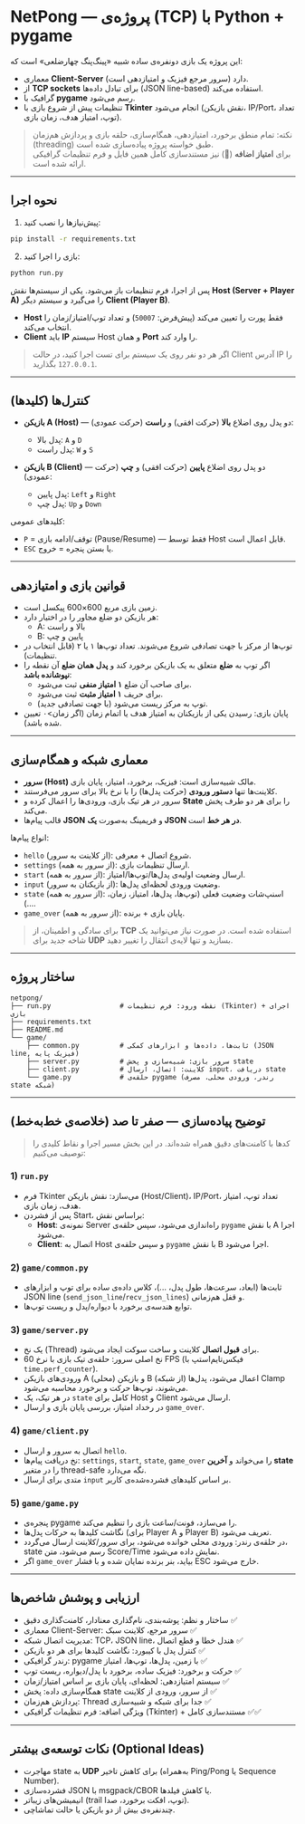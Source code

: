 # NetPong — پروژه‌ی  (TCP) با Python + pygame

این پروژه یک بازی دو‌نفره‌ی ساده شبیه «پینگ‌پنگ چهارضلعی» است که:
- معماری **Client-Server** دارد (سرور مرجع فیزیک و امتیازدهی است).
- از **TCP sockets** برای تبادل داده‌ها (JSON line-based) استفاده می‌کند.
- گرافیک با **pygame** رسم می‌شود.
- تنظیمات پیش از شروع بازی با **Tkinter** انجام می‌شود (نقش بازیکن، IP/Port، تعداد توپ، امتیاز هدف، زمان بازی).

> نکته: تمام منطق برخورد، امتیازدهی، همگام‌سازی، حلقه بازی و پردازش هم‌زمان (threading) طبق خواسته پروژه پیاده‌سازی شده است.  
> برای **امتیاز اضافه** (🌟) نیز مستندسازی کامل همین فایل و فرم تنظیمات گرافیکی ارائه شده است.

---

## نحوه اجرا

1) پیش‌نیازها را نصب کنید:
```bash
pip install -r requirements.txt
```

2) بازی را اجرا کنید:
```bash
python run.py
```
پس از اجرا، فرم تنظیمات باز می‌شود. یکی از سیستم‌ها نقش **Host (Server + Player A)** را می‌گیرد و سیستم دیگر **Client (Player B)**.  
- **Host** فقط پورت را تعیین می‌کند (پیش‌فرض: `50007`) و تعداد توپ/امتیاز/زمان را انتخاب می‌کند.  
- **Client** باید **IP** سیستم Host و همان **Port** را وارد کند.

> اگر هر دو نفر روی یک سیستم برای تست اجرا کنید، در حالت Client آدرس IP را `127.0.0.1` بگذارید.

---

## کنترل‌ها (کلیدها)

- **بازیکن A (Host)** — دو پدل روی اضلاع **بالا** (حرکت افقی) و **راست** (حرکت عمودی):
  - پدل بالا: `A` و `D`
  - پدل راست: `W` و `S`

- **بازیکن B (Client)** — دو پدل روی اضلاع **پایین** (حرکت افقی) و **چپ** (حرکت عمودی):
  - پدل پایین: `Left` و `Right`
  - پدل چپ: `Up` و `Down`

کلیدهای عمومی:
- `P` = توقف/ادامه بازی (Pause/Resume) — فقط توسط Host قابل اعمال است.
- `ESC` یا بستن پنجره = خروج.

---

## قوانین بازی و امتیازدهی

- زمین بازی مربع 600×600 پیکسل است.
- هر بازیکن دو ضلع مجاور را در اختیار دارد:
  - A: بالا و راست
  - B: پایین و چپ
- توپ‌ها از مرکز با جهت تصادفی شروع می‌شوند. تعداد توپ‌ها ۱ یا ۲ (قابل انتخاب در تنظیمات).
- اگر توپ به **ضلع** متعلق به یک بازیکن برخورد کند و **پدل همان ضلع** آن نقطه را **نپوشانده باشد**:
  - برای صاحب آن ضلع **۱ امتیاز منفی** ثبت می‌شود.
  - برای حریف **۱ امتیاز مثبت** ثبت می‌شود.
  - توپ به مرکز ریست می‌شود (با جهت تصادفی جدید).
- پایان بازی: رسیدن یکی از بازیکنان به امتیاز هدف یا اتمام زمان (اگر زمان>۰ تعیین شده باشد).

---

## معماری شبکه و همگام‌سازی

- **سرور (Host)** مالک شبیه‌سازی است: فیزیک، برخورد، امتیاز، پایان بازی.
- کلاینت‌ها تنها **دستور ورودی** (حرکت پدل‌ها) را با نرخ بالا برای سرور می‌فرستند.
- سرور در هر تیک بازی، ورودی‌ها را اعمال کرده و **State** را برای هر دو طرف پخش می‌کند.
- قالب پیام‌ها **JSON** و فریمینگ به‌صورت **یک JSON در هر خط** است.

انواع پیام‌ها:
- `hello` (از کلاینت به سرور): شروع اتصال + معرفی.
- `settings` (از سرور به همه): ارسال تنظیمات بازی.
- `start` (از سرور به همه): ارسال وضعیت اولیه‌ی پدل‌ها/توپ‌ها/امتیاز.
- `input` (از بازیکنان به سرور): وضعیت ورودی لحظه‌ای پدل‌ها.
- `state` (از سرور به همه): اسنپ‌شات وضعیت فعلی (توپ‌ها، پدل‌ها، امتیاز، زمان، ...).
- `game_over` (از سرور به همه): پایان بازی + برنده.

> برای سادگی و اطمینان، از **TCP** استفاده شده است. در صورت نیاز می‌توانید یک شاخه جدید برای **UDP** بسازید و تنها لایه‌ی انتقال را تغییر دهید.

---

## ساختار پروژه

```
netpong/
├── run.py                 # نقطه ورود: فرم تنظیمات (Tkinter) + اجرای بازی
├── requirements.txt
├── README.md
└── game/
    ├── common.py          # ثابت‌ها، داده‌ها و ابزارهای کمکی (JSON line, فیزیک پایه)
    ├── server.py          # سرور بازی: شبیه‌سازی و پخش state
    ├── client.py          # کلاینت: اتصال، ارسال input، دریافت state
    └── game.py            # حلقه‌ی pygame (رندر، ورودی محلی، مصرف state شبکه)
```

---

## توضیح پیاده‌سازی — صفر تا صد (خلاصه‌ی خط‌به‌خط)

> کدها با کامنت‌های دقیق همراه شده‌اند. در این بخش مسیر اجرا و نقاط کلیدی را توصیف می‌کنیم:

### 1) `run.py`
- فرم Tkinter می‌سازد: نقش بازیکن (Host/Client)، IP/Port، تعداد توپ، امتیاز هدف، زمان بازی.  
- پس از فشردن Start، براساس نقش:
  - **Host**: نمونه‌ی Server راه‌اندازی می‌شود، سپس حلقه‌ی `pygame` با نقش A اجرا می‌شود.
  - **Client**: اتصال به Host و سپس حلقه‌ی `pygame` با نقش B اجرا می‌شود.

### 2) `game/common.py`
- ثابت‌ها (ابعاد، سرعت‌ها، طول پدل، ...)، کلاس داده‌ی ساده برای توپ و ابزارهای JSON line (`send_json_line`/`recv_json_lines`) و قفل هم‌زمانی.  
- توابع هندسه‌ی برخورد با دیواره/پدل و ریست توپ‌ها.

### 3) `game/server.py`
- یک نخ (Thread) برای **قبول اتصال** کلاینت و ساخت سوکت ایجاد می‌شود.
- نخ اصلی سرور: حلقه‌ی تیک بازی با نرخ 60 FPS (فیکس‌تایم‌استپ با `time.perf_counter`).  
- ورودی‌های بازیکن A (محلی) و بازیکن B (از شبکه) اعمال می‌شود، پدل‌ها Clamp می‌شوند، توپ‌ها حرکت و برخورد محاسبه می‌شود.  
- در هر تیک، یک `state` کامل برای Host و Client ارسال می‌شود.  
- در رخداد امتیاز، بررسی پایان بازی و ارسال `game_over`.

### 4) `game/client.py`
- اتصال به سرور و ارسال `hello`.  
- نخ دریافت پیام‌ها: `settings`, `start`, `state`, `game_over` را می‌خواند و **آخرین state** را در متغیر thread-safe نگه می‌دارد.  
- متدی برای ارسال `input` بر اساس کلیدهای فشرده‌شده‌ی کاربر.

### 5) `game/game.py`
- پنجره‌ی pygame را می‌سازد، فونت/ساعت بازی را تنظیم می‌کند.  
- نگاشت کلیدها به حرکات پدل‌ها (برای Player A و Player B) تعریف می‌شود.  
- در حلقه‌ی رندر: ورودی محلی خوانده می‌شود، برای سرور/کلاینت ارسال می‌گردد، state رسم می‌شود، متن Score/Time نمایش داده می‌شود.  
- اگر `game_over` بیاید، بنر برنده نمایان شده و با فشار ESC خارج می‌شود.

---

## ارزیابی و پوشش شاخص‌ها

- ساختار و نظم: پوشه‌بندی، نام‌گذاری معنادار، کامنت‌گذاری دقیق ✅
- معماری Client-Server: سرور مرجع، کلاینت سبک ✅
- مدیریت اتصال شبکه: TCP، JSON line، هندل خطا و قطع اتصال ✅
- کنترل پدل با کیبورد: نگاشت کلیدها برای هر دو بازیکن ✅
- رندر گرافیکی: pygame با زمین، پدل‌ها، توپ‌ها، امتیاز ✅
- حرکت و برخورد: فیزیک ساده، برخورد با پدل/دیواره، ریست توپ ✅
- سیستم امتیازدهی: لحظه‌ای، پایان بازی بر اساس امتیاز/زمان ✅
- همگام‌سازی داده: پخش state از سرور، ورودی از کلاینت ✅
- پردازش هم‌زمان: Thread جدا برای شبکه و شبیه‌سازی ✅
- ویژگی اضافه: فرم تنظیمات گرافیکی (Tkinter) + مستندسازی کامل ✅✅

---

## نکات توسعه‌ی بیشتر (Optional Ideas)

- مهاجرت state به **UDP** برای کاهش تاخیر (به‌همراه Ping/Pong یا Sequence Number).  
- فشرده‌سازی JSON با msgpack/CBOR یا کاهش فیلدها.  
- انیمیشن‌های زیباتر (trail توپ، افکت برخورد، صدا).  
- چند‌نفره‌ی بیش از دو بازیکن یا حالت تماشاچی.
